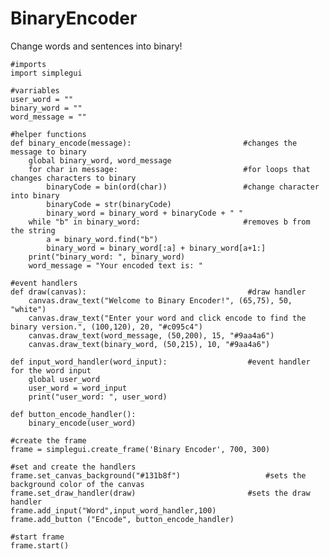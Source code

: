# BinaryEncoder
Change words and sentences into binary!

    #imports
    import simplegui

    #varriables
    user_word = ""
    binary_word = ""
    word_message = ""

    #helper functions
    def binary_encode(message):							#changes the message to binary
        global binary_word, word_message
        for char in message:							#for loops that changes characters to binary
            binaryCode = bin(ord(char))					#change character into binary 
            binaryCode = str(binaryCode)
            binary_word = binary_word + binaryCode + " "
        while "b" in binary_word:						#removes b from the string
            a = binary_word.find("b")
            binary_word = binary_word[:a] + binary_word[a+1:]
        print("binary_word: ", binary_word)
        word_message = "Your encoded text is: "

    #event handlers
    def draw(canvas):									 #draw handler
        canvas.draw_text("Welcome to Binary Encoder!", (65,75), 50, "white")
        canvas.draw_text("Enter your word and click encode to find the binary version.", (100,120), 20, "#c095c4")
        canvas.draw_text(word_message, (50,200), 15, "#9aa4a6")
        canvas.draw_text(binary_word, (50,215), 10, "#9aa4a6")

    def input_word_handler(word_input):					 #event handler for the word input
        global user_word
        user_word = word_input
        print("user_word: ", user_word)

    def button_encode_handler():
        binary_encode(user_word)

    #create the frame
    frame = simplegui.create_frame('Binary Encoder', 700, 300)

    #set and create the handlers
    frame.set_canvas_background("#131b8f")					 #sets the background color of the canvas
    frame.set_draw_handler(draw)						 #sets the draw handler
    frame.add_input("Word",input_word_handler,100)
    frame.add_button ("Encode", button_encode_handler)

    #start frame
    frame.start()

